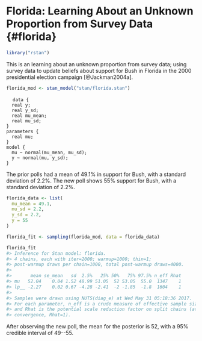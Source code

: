 
# Florida: Learning About an Unknown Proportion from Survey Data {#florida}


```r
library("rstan")
```

This is an learning about an unknown proportion from survey data; using survey data to update beliefs about support for Bush in Florida in the 2000 presidential election campaign [@Jackman2004a].


```r
florida_mod <- stan_model("stan/florida.stan")
```
<pre>
  <code class="stan">data {
  real<lower = 0., upper = 100.> y;
  real<lower = 0.> y_sd;
  real<lower = 0., upper = 100.> mu_mean;
  real<lower = 0.> mu_sd;
}
parameters {
  real mu;
}
model {
  mu ~ normal(mu_mean, mu_sd);
  y ~ normal(mu, y_sd);
}</code>
</pre>

The prior polls had a mean of 49.1% in support for Bush, with a standard deviation of 2.2%.
The new poll shows 55% support for Bush, with a standard deviation of 2.2%.

```r
florida_data <- list(
  mu_mean = 49.1,
  mu_sd = 2.2,
  y_sd = 2.2,
  y = 55  
)
```


```r
florida_fit <- sampling(florida_mod, data = florida_data)
```

```r
florida_fit
#> Inference for Stan model: florida.
#> 4 chains, each with iter=2000; warmup=1000; thin=1; 
#> post-warmup draws per chain=1000, total post-warmup draws=4000.
#> 
#>       mean se_mean   sd  2.5%   25% 50%   75% 97.5% n_eff Rhat
#> mu   52.04    0.04 1.52 48.99 51.05  52 53.05  55.0  1347    1
#> lp__ -2.27    0.02 0.67 -4.28 -2.41  -2 -1.85  -1.8  1604    1
#> 
#> Samples were drawn using NUTS(diag_e) at Wed May 31 05:18:36 2017.
#> For each parameter, n_eff is a crude measure of effective sample size,
#> and Rhat is the potential scale reduction factor on split chains (at 
#> convergence, Rhat=1).
```

After observing the new poll, the mean for the posterior is 52, with a 95% credible interval of 49--55.
